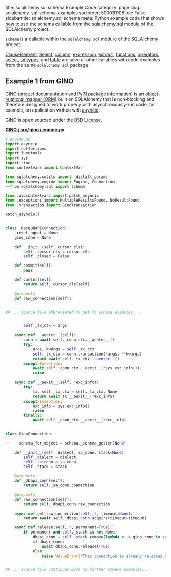 title: sqlalchemy.sql schema Example Code
category: page
slug: sqlalchemy-sql-schema-examples
sortorder: 500031108
toc: False
sidebartitle: sqlalchemy.sql schema
meta: Python example code that shows how to use the schema callable from the sqlalchemy.sql module of the SQLAlchemy project.


`schema` is a callable within the `sqlalchemy.sql` module of the SQLAlchemy project.

<a href="/sqlalchemy-sql-clauseelement-examples.html">ClauseElement</a>,
<a href="/sqlalchemy-sql-select-examples.html">Select</a>,
<a href="/sqlalchemy-sql-column-examples.html">column</a>,
<a href="/sqlalchemy-sql-expression-examples.html">expression</a>,
<a href="/sqlalchemy-sql-extract-examples.html">extract</a>,
<a href="/sqlalchemy-sql-functions-examples.html">functions</a>,
<a href="/sqlalchemy-sql-operators-examples.html">operators</a>,
<a href="/sqlalchemy-sql-select-examples.html">select</a>,
<a href="/sqlalchemy-sql-sqltypes-examples.html">sqltypes</a>,
and <a href="/sqlalchemy-sql-table-examples.html">table</a>
are several other callables with code examples from the same `sqlalchemy.sql` package.

## Example 1 from GINO
[GINO](https://github.com/fantix/gino)
([project documentation](https://python-gino.readthedocs.io/en/latest/)
and
[PyPI package information](https://pypi.org/project/gino/))
is an [object-relational mapper (ORM)](/object-relational-mappers-orms.html)
built on SQLAlchemy that is non-blocking and therefore designed to work properly
with asynchronously-run code, for example, an application written with
[asyncio](https://docs.python.org/3/library/asyncio.html).

GINO is open sourced under the [BSD License](https://github.com/python-gino/gino/blob/master/LICENSE).

[**GINO / src/gino / engine.py**](https://github.com/python-gino/gino/blob/master/src/gino/./engine.py)

```python
# engine.py
import asyncio
import collections
import functools
import sys
import time
from contextvars import ContextVar

from sqlalchemy.cutils import _distill_params
from sqlalchemy.engine import Engine, Connection
~~from sqlalchemy.sql import schema

from .aiocontextvars import patch_asyncio
from .exceptions import MultipleResultsFound, NoResultFound
from .transaction import GinoTransaction

patch_asyncio()


class _BaseDBAPIConnection:
    _reset_agent = None
    gino_conn = None

    def __init__(self, cursor_cls):
        self._cursor_cls = cursor_cls
        self._closed = False

    def commit(self):
        pass

    def cursor(self):
        return self._cursor_cls(self)

    @property
    def raw_connection(self):


## ... source file abbreviated to get to schema examples ...


        self._tx_ctx = args

    async def __aenter__(self):
        conn = await self._conn_ctx.__aenter__()
        try:
            args, kwargs = self._tx_ctx
            self._tx_ctx = conn.transaction(*args, **kwargs)
            return await self._tx_ctx.__aenter__()
        except Exception:
            await self._conn_ctx.__aexit__(*sys.exc_info())
            raise

    async def __aexit__(self, *exc_info):
        try:
            tx, self._tx_ctx = self._tx_ctx, None
            return await tx.__aexit__(*exc_info)
        except Exception:
            exc_info = sys.exc_info()
            raise
        finally:
            await self._conn_ctx.__aexit__(*exc_info)


class GinoConnection:

~~    schema_for_object = schema._schema_getter(None)

    def __init__(self, dialect, sa_conn, stack=None):
        self._dialect = dialect
        self._sa_conn = sa_conn
        self._stack = stack

    @property
    def _dbapi_conn(self):
        return self._sa_conn.connection

    @property
    def raw_connection(self):
        return self._dbapi_conn.raw_connection

    async def get_raw_connection(self, *, timeout=None):
        return await self._dbapi_conn.acquire(timeout=timeout)

    async def release(self, *, permanent=True):
        if permanent and self._stack is not None:
            dbapi_conn = self._stack.remove(lambda x: x.gino_conn is self)
            if dbapi_conn:
                await dbapi_conn.release(True)
            else:
                raise ValueError("This connection is already released.")


## ... source file continues with no further schema examples...

```

